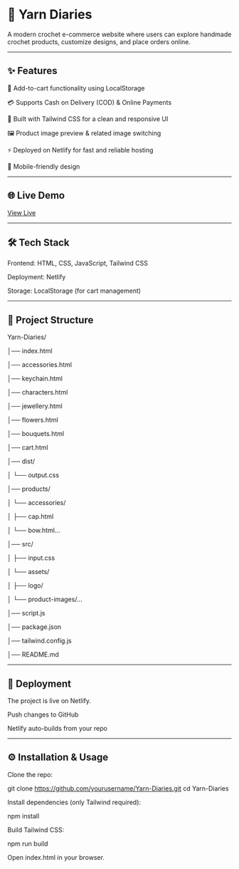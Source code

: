 # 🧶 Yarn Diaries

A modern crochet e-commerce website where users can explore handmade crochet products, customize designs, and place orders online.

---

## ✨ Features

🛒 Add-to-cart functionality using LocalStorage

💳 Supports Cash on Delivery (COD) & Online Payments

🎨 Built with Tailwind CSS for a clean and responsive UI

🖼️ Product image preview & related image switching

⚡ Deployed on Netlify for fast and reliable hosting

📱 Mobile-friendly design

---

## 🌐 Live Demo

[View Live](https://yarndiaries.netlify.app/)

---

## 🛠️ Tech Stack

Frontend: HTML, CSS, JavaScript, Tailwind CSS

Deployment: Netlify

Storage: LocalStorage (for cart management)

---

## 📂 Project Structure

Yarn-Diaries/

│── index.html

│── accessories.html

│── keychain.html

│── characters.html

│── jewellery.html

│── flowers.html

│── bouquets.html

│── cart.html

│── dist/

│   └── output.css

│── products/

│   └── accessories/

│       ├── cap.html

│       └── bow.html...

│── src/

│   ├── input.css

│   └── assets/

│       ├── logo/

│       └── product-images/...

│── script.js

│── package.json

│── tailwind.config.js

│── README.md

---

## 🚀 Deployment

The project is live on Netlify.

Push changes to GitHub

Netlify auto-builds from your repo

---

## ⚙️ Installation & Usage

Clone the repo:

git clone https://github.com/yourusername/Yarn-Diaries.git
cd Yarn-Diaries

Install dependencies (only Tailwind required):

npm install

Build Tailwind CSS:

npm run build

Open index.html in your browser.
